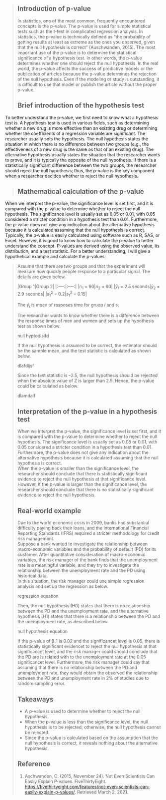 >## Introduction of p-value 
>In statistics, one of the most common, frequently encountered concepts is the p-value. The p-value  is used for simple statistical tests  such as the t-test  in complicated regression analysis. In statistics, the p-value is technically defined as “the probability of getting results at least as extreme as the ones you observed, given that the null hypothesis is correct”  (Auschwanden, 2015).  The most important use of the p-value is to determine the statistical significance of a hypothesis test. In other words, the p-value determines whether one should reject the null hypothesis. In the real world, the p-value affects the success of predictive models or the publication of articles because the p-value determines the rejection of the null hypothesis. Even if the modeling or study is outstanding, it is difficult to use that model or publish the article without the proper p-value.
>
>## Brief introduction of the hypothesis test
To better understand the p-value, we first need to know what a hypothesis test is. A hypothesis test is used in various fields, such as determining whether a  new drug is more effective than an existing drug or determining whether the coefficients of a regression variable are significant. The researcher usually sets the hypothesis. The null hypothesis states the situation in which there is no difference between two groups (e.g., the effectiveness of a new drug is the same as that of an existing drug). The alternative hypothesis usually states the situation that the researcher wants to prove, and it is typically the opposite of the null hypothesis. If there is a statistically significant difference between the two groups, the researcher should  reject the null hypothesis; thus, the p-value is the key component when a researcher decides whether to reject the null hypothesis.
>
>## Mathematical calculation of the p-value
When we interpret the p-value, the significance level is set first, and it is compared with the p-value to determine whether to reject the null hypothesis. The significance level is usually set as 0.05 or 0.01, with 0.05 considered a stricter condition in a hypothesis test than 0.01. Furthermore, the p-value does not give any indication about the alternative hypothesis because it is calculated assuming that the null hypothesis is correct. 
Typically, the p-value is easily calculated using software such as R, SAS,  or Excel. However, it is good to know how to calculate the p-value to better understand the concept. P-values are derived using the observed value, its distribution, and a test statistic. For a better understanding, I will give a hypothetical example and calculate the p-values.<br>
>Assume that there are two groups and that the experiment will measure how quickly people response to a particular signal. The details are given below.
>
>|Group 1|Group 2|
|:---:|:---:|
|$n_1$ = 60|$n_2$ = 60|
|$\bar{y}_1$ = 2.5 seconds|$\bar{y}_2$ = 2.9 seconds|
|${s}_1^2$ = 0.2|${s}_1^2$ = 0.15|
>
>The $\bar{y}_i$ is mean of resposes time for gruop $i$ and $s_i$
>
>The researcher wants to know whether there is a difference between the response times of men and women and sets up the hypothesis test as shown below.
>
>null hyptodlslfd
>
>If the null hypothesis is assumed to be correct, the estimator should be the sample mean, and the test statistic is calculated as shown below.
>
>dlafdljsf
>
>Since the test statistic is –2.5, the null hypothesis should be rejected when the absolute value of Z is larger than 2.5. Hence, the p-value could be calculated as below.
>
>dlamdalf
>
>## Interpretation of the p-value in a hypothesis test
>When we interpret the p-value, the significance level is set first, and it is compared with the p-value to determine whether to reject the null hypothesis. The significance level is usually set as 0.05 or 0.01, with 0.05 considered a stricter condition in a hypothesis test than 0.01. Furthermore, the p-value does not give any indication about the alternative hypothesis because it is calculated assuming that the null hypothesis is correct.<br>
>When the p-value is smaller than the significance level, the researcher should conclude that there is statistically significant evidence to reject the null hypothesis at that significance level. However, if the p-value is larger than the significance level, the researcher should conclude that there is no statistically significant evidence to reject the null hypothesis. 
>## Real-world example
>Due to the world economic crisis in 2009, banks had substantial difficulty  paying back their loans, and the International Financial Reporting Standards (IFRS) required a stricter methodology for credit risk management. <br>
Suppose a bank wanted to investigate the relationship between macro-economic variables and the probability of default (PD) for its customer. After quantitative  consideration of macro-economic variables, the risk manager of the bank finds that the unemployment rate is a meaningful variable, and they try to investigate the relationship between the unemployment rate and the PD using historical data. <br>
In this situation, the risk manager could use simple regression analysis and set up the regression as below.<br>
>
> regression equation
>
>Then, the null hypothesis (H0) states that there is no relationship between the PD and the unemployment rate, and the alternative hypothesis (H1) states that there is a relationship between the PD and the unemployment rate, as described below.
>
> null hypothesis equation
>
>If the p-value of β_1 is 0.02 and the significancet level is 0.05, there is statistically significant evidencet to reject the null hypothesis at that significancet level, and the risk manager could should conclude that the PD are is related with to the unemployment rate at the 0.05 significancet level. Furthermore, the risk manager could say that assuming that there is no relationship between the PD and unemployment rate, they would obtain the observed the relationship between the PD and unemployment rate in 2% of studies due to random sampling error.
>## Takeaways
>- A p-value is used to determine whether to reject the null hypothesis.
>- When the p-value is less than the significance level, the null hypothesis is to be rejected; otherwise, the null hypothesis cannot be rejected.
>- Since the p-value is calculated based on the assumption that the null hypothesis is correct, it reveals nothing about the alternative hypothesis.
>
>## Reference
>1. Aschwanden, C. (2015, November 24). Not Even Scientists Can Easily Explain P-values. FiveThirtyEight. https://fivethirtyeight.com/features/not-even-scientists-can-easily-explain-p-values/. Retrieved March 2, 2021. 
